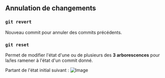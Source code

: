 ## Annulation de changements

### `git revert`

Nouveau commit pour annuler des commits précédents.

### `git reset`

Permet de modifier l'état d'une ou de plusieurs des **3 arborescences** pour la/les ramener à l'état d'un commit donné.

Partant de l'état initial suivant :
![Image](http://url/a.png)
